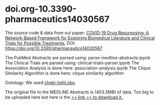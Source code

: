 # doi.org-10.3390-pharmaceutics14030567
The source code &amp; data from out paper: [COVID-19 Drug Repurposing: A Network-Based Framework for Exploring Biomedical Literature and Clinical Trials for Possible Treatments](https://www.mdpi.com/1528212), DOI: https://doi.org/10.3390/pharmaceutics14030567


The PubMed Abstracts are parsed using: parse-medline-abstracts.ipynb
The Clinical Trials are parsed using: clinical-trials-parser.ipynb
The Association Analysis is done here: association-analysis.ipynb
The Clique Similarity Algorithm is done here: clique similarity algorithm

Ootology: We used [chebi-light.obo](http://purl.obolibrary.org/obo/chebi/chebi_lite.obo). 

The original file to the MEDLINE Abstracts is (403.3MB) of data. Too big to be uploaded here but here is the [>> link  >>  to download it.](https://drive.google.com/file/d/1xcwUjEbuTVBHjZJ66yfxr_LZr9qFZh4L/view?usp=sharing).

